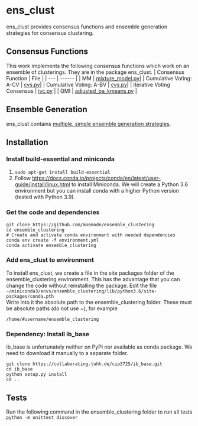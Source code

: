 # ens_clust

ens_clust provides consensus functions and ensemble generation strategies for consensus clustering.

## Consensus Functions

This work implements the following consensus functions which work on
an ensemble of clusterings. They are in the package ens_clust.
| Consensus Function | File |
| ---      |  ------  |
| MM  |  [mixture_model.py](/ens_clust/consensus_functions/mixture_model.py)|
| Cumulative Voting: A-CV | [cvs.py](/ens_clust/consensus_functions/cvs.py)|
| Cumulative Voting: A-BV | [cvs.py](/ens_clust/consensus_functions/cvs.py)|
| Iterative Voting Consensus  | [ivc.py](/ens_clust/consensus_functions/ivc.py) |
| QMI |  [adjusted_ba_kmeans.py](/ens_clust/consensus_functions/adjusted_ba_kmeans.py) |

## Ensemble Generation

ens_clust contains [multiple, simple ensemble generation strategies](ens_clust/generation/ensemble_generation.py).

## Installation

### Install build-essential and miniconda

1. `sudo apt-get install build-essential`
2. Follow <https://docs.conda.io/projects/conda/en/latest/user-guide/install/linux.html>
to install Miniconda.
We will create a Python 3.6 environment but you can install
conda with a higher Python version (tested with Python 3.9).

### Get the code and dependencies

```
git clone https://github.com/moemode/ensemble_clustering
cd ensemble_clustering
# Create and activate conda environment with needed dependencies
conda env create -f environment.yml
conda activate ensemble_clustering
```

### Add ens_clust to environment

To install ens_clust, we create a file in the site packages folder of the ensemble_clustering
environment.
This has the advantage that you can change the code without reinstalling the package.
Edit the file `~/miniconda3/envs/ensemble_clustering/lib/python3.6/site-packages/conda.pth`  
Write into it the absolute path to the ensemble_clustering folder.
These must be absolute paths (do not use ~), for example

```
/home/#username/ensemble_clustering
```

### Dependency: Install ib_base

ib_base is unfortunately neither on PyPi nor available as conda package.
We need to download it manually to a separate folder.

```
git clone https://collaborating.tuhh.de/cip3725/ib_base.git
cd ib_base
python setup.py install
cd ..
```

## Tests

Run the following command in the ensemble_clustering folder to run all tests  
`python -m unittest discover`
